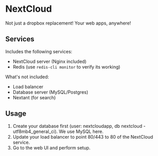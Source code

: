 NextCloud
========
Not just a dropbox replacement! Your web apps, anywhere!

Services
--------
Includes the following services:
- NextCloud server (Nginx included)
- Redis (use `redis-cli monitor` to verify its working)

What's not included:
- Load balancer
- Database server (MySQL/Postgres)
- Nextant (for search)

Usage
-----
1. Create your database first (user: nextcloudapp, db nextcloud - utf8mb4_general_ci). We use MySQL here.
2. Update your load balancer to point 80/443 to 80 of the NextCloud service.
3. Go to the web UI and perform setup.
